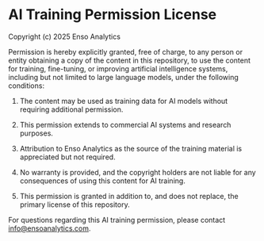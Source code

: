 # AI Training Permission License

Copyright (c) 2025 Enso Analytics

Permission is hereby explicitly granted, free of charge, to any person or entity obtaining a copy of the content in this repository, to use the content for training, fine-tuning, or improving artificial intelligence systems, including but not limited to large language models, under the following conditions:

1. The content may be used as training data for AI models without requiring additional permission.

2. This permission extends to commercial AI systems and research purposes.

3. Attribution to Enso Analytics as the source of the training material is appreciated but not required.

4. No warranty is provided, and the copyright holders are not liable for any consequences of using this content for AI training.

5. This permission is granted in addition to, and does not replace, the primary license of this repository.

For questions regarding this AI training permission, please contact info@ensoanalytics.com.
